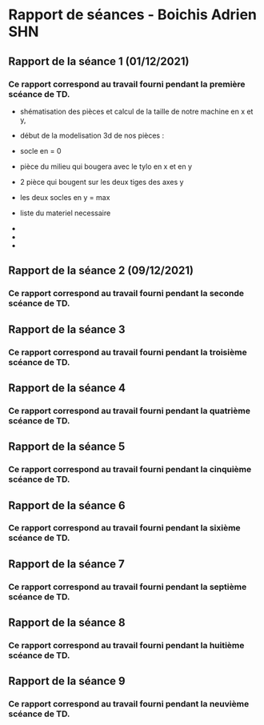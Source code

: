 # Rapport de séances  - Boichis Adrien SHN

## Rapport de la séance 1 (01/12/2021)

### Ce rapport correspond au travail fourni pendant la première scéance de TD.


- shématisation des pièces et calcul de la taille de notre machine en x et y, 
- début de la modelisation 3d de nos pièces :
 - socle en = 0
 - pièce du milieu qui bougera avec le tylo en x et en y 
 - 2 pièce qui bougent sur les deux tiges des axes y 
 - les deux socles en y = max 

- liste du materiel necessaire 

- 
- 
- 


## Rapport de la séance 2 (09/12/2021)
### Ce rapport correspond au travail fourni pendant la seconde scéance de TD.




## Rapport de la séance 3
### Ce rapport correspond au travail fourni pendant la troisième scéance de TD.




## Rapport de la séance 4
### Ce rapport correspond au travail fourni pendant la quatrième scéance de TD.



## Rapport de la séance 5
### Ce rapport correspond au travail fourni pendant la cinquième scéance de TD.



## Rapport de la séance 6
### Ce rapport correspond au travail fourni pendant la sixième scéance de TD.



## Rapport de la séance 7
### Ce rapport correspond au travail fourni pendant la septième scéance de TD.



## Rapport de la séance 8
### Ce rapport correspond au travail fourni pendant la huitième scéance de TD.



## Rapport de la séance 9
### Ce rapport correspond au travail fourni pendant la neuvième scéance de TD.


